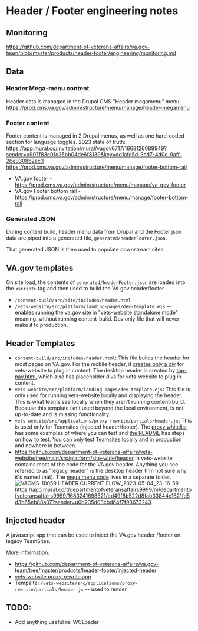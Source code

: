 # Header / Footer engineering notes

## Monitoring
https://github.com/department-of-veterans-affairs/va.gov-team/blob/master/products/header-footer/engineering/monitoring.md

## Data

### Header Mega-menu content
Header data is managed in the Drupal CMS "Header megamenu" menu: https://prod.cms.va.gov/admin/structure/menu/manage/header-megamenu

### Footer content
Footer content is managed in 2 Drupal menus, as well as one hard-coded section for language toggles. 
2023 state of truth: https://app.mural.co/invitation/mural/vagov6717/1668126089949?sender=u907f83e01e35bb04de6f8139&key=dd1afd5d-3cd7-4d0c-9aff-26e3308b2ec3
https://prod.cms.va.gov/admin/structure/menu/manage/footer-bottom-rail

* VA.gov footer - https://prod.cms.va.gov/admin/structure/menu/manage/va-gov-footer
* VA.gov Footer bottom rail - https://prod.cms.va.gov/admin/structure/menu/manage/footer-bottom-rail

### Generated JSON
During content build, header menu data from Drupal and the Footer json data are piped into a generated file, `generated/headerFooter.json`.

That generated JSON is then used to populate downstream sites.

## VA.gov templates
On site load, the contents of `generated/headerFooter.json` are loaded into the `<script>` tag and then used to build the VA.gov header/footer.

* `/content-build/src/site/includes/header.html` -- 
* `/vets-website/src/platform/landing-pages/dev-template.ejs` -- enables running the va.gov site in "vets-website standalone mode" meaning: without running content-build. Dev only file that will never make it to production.

## Header Templates
* `content-build/src/includes/header.html`: This file builds the header for most pages on VA.gov. For the mobile header, it [creates only a div](https://github.com/department-of-veterans-affairs/content-build/blob/38664d61d1d99b19e818547a687766eaae47a6c8/src/site/includes/header.html#L168) for vets-website to plug in content. The desktop header is created by [top-nav.html](https://github.com/department-of-veterans-affairs/content-build/blob/main/src/site/includes/top-nav.html), which also has placeholder divs for vets-website to plug in content.
* `vets-website/src/platform/landing-pages/dev-template.ejs`: This file is only used for running vets-website locally and displaying the header. This is what teams see locally when they aren't running content-build. Because this template isn't used beyond the local environment, is not up-to-date and is missing functionality.
* `vets-website/src/applications/proxy-rewrite/partials/header.js`: This is used only for Teamsites (injected header/footer). The [proxy whitelist](https://github.com/department-of-veterans-affairs/vets-website/blob/main/src/applications/proxy-rewrite/proxy-rewrite-whitelist.json) has some examples of where you can test and [the README](https://github.com/department-of-veterans-affairs/vets-website/tree/main/src/applications/proxy-rewrite) has steps on how to test. You can only test Teamsites locally and in production and nowhere in between.
* https://github.com/department-of-veterans-affairs/vets-website/tree/main/src/platform/site-wide/header in vets-website contains most of the code for the VA.gov header. Anything you see referred to as "legacy header" is the desktop header (I'm not sure why it's named that). The [mega menu code](https://github.com/department-of-veterans-affairs/vets-website/tree/main/src/platform/site-wide/mega-menu) lives in a separate folder.
![VACMS-10059 HEADER CURRENT FLOW_2023-05-04_23-16-59](https://user-images.githubusercontent.com/85581471/236350123-83aa5884-66f3-4688-bb04-7fa75da545af.png)
https://app.mural.co/t/departmentofveteransaffairs9999/m/departmentofveteransaffairs9999/1683241698521/bd49f8b522d8fab33844e1621fd5d3b65eb88a07?sender=u0b235d03cbd64f7f93673243

## Injected header 
A javascript app that can be used to inject the VA.gov header /footer on legacy TeamSites. 

More information: 
* https://github.com/department-of-veterans-affairs/va.gov-team/tree/master/products/header-footer/injected-header
* [vets-website proxy-rewrite app](https://github.com/department-of-veterans-affairs/vets-website/blob/main/src/applications/proxy-rewrite/README.md)
* Tempalte: `/vets-website/src/applications/proxy-rewrite/partials/header.js` -- used to render



## TODO:
* Add anything useful re: WCLoader
